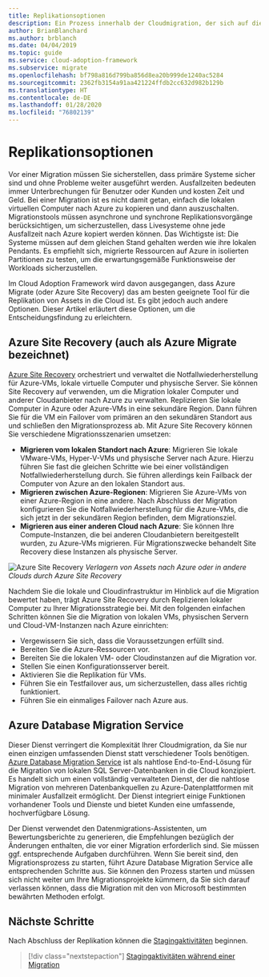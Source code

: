 ```yaml
---
title: Replikationsoptionen
description: Ein Prozess innerhalb der Cloudmigration, der sich auf die Aufgaben der Migration von Workloads in die Cloud konzentriert.
author: BrianBlanchard
ms.author: brblanch
ms.date: 04/04/2019
ms.topic: guide
ms.service: cloud-adoption-framework
ms.subservice: migrate
ms.openlocfilehash: bf798a816d799ba856d8ea20b999de1240ac5284
ms.sourcegitcommit: 2362fb3154a91aa421224ffdb2cc632d982b129b
ms.translationtype: HT
ms.contentlocale: de-DE
ms.lasthandoff: 01/28/2020
ms.locfileid: "76802139"
---
```

# <a name="replication-options"></a>Replikationsoptionen

Vor einer Migration müssen Sie sicherstellen, dass primäre Systeme sicher sind und ohne Probleme weiter ausgeführt werden. Ausfallzeiten bedeuten immer Unterbrechungen für Benutzer oder Kunden und kosten Zeit und Geld. Bei einer Migration ist es nicht damit getan, einfach die lokalen virtuellen Computer nach Azure zu kopieren und dann auszuschalten. Migrationstools müssen asynchrone und synchrone Replikationsvorgänge berücksichtigen, um sicherzustellen, dass Livesysteme ohne jede Ausfallzeit nach Azure kopiert werden können. Das Wichtigste ist: Die Systeme müssen auf dem gleichen Stand gehalten werden wie ihre lokalen Pendants. Es empfiehlt sich, migrierte Ressourcen auf Azure in isolierten Partitionen zu testen, um die erwartungsgemäße Funktionsweise der Workloads sicherzustellen.

Im Cloud Adoption Framework wird davon ausgegangen, dass Azure Migrate (oder Azure Site Recovery) das am besten geeignete Tool für die Replikation von Assets in die Cloud ist. Es gibt jedoch auch andere Optionen. Dieser Artikel erläutert diese Optionen, um die Entscheidungsfindung zu erleichtern.

## <a name="azure-site-recovery-also-known-as-azure-migrate"></a>Azure Site Recovery (auch als Azure Migrate bezeichnet)

[Azure Site Recovery](https://docs.microsoft.com/azure/site-recovery/site-recovery-overview) orchestriert und verwaltet die Notfallwiederherstellung für Azure-VMs, lokale virtuelle Computer und physische Server. Sie können Site Recovery auf verwenden, um die Migration lokaler Computer und anderer Cloudanbieter nach Azure zu verwalten. Replizieren Sie lokale Computer in Azure oder Azure-VMs in eine sekundäre Region. Dann führen Sie für die VM ein Failover vom primären an den sekundären Standort aus und schließen den Migrationsprozess ab. Mit Azure Site Recovery können Sie verschiedene Migrationsszenarien umsetzen:

- **Migrieren vom lokalen Standort nach Azure**: Migrieren Sie lokale VMware-VMs, Hyper-V-VMs und physische Server nach Azure. Hierzu führen Sie fast die gleichen Schritte wie bei einer vollständigen Notfallwiederherstellung durch. Sie führen allerdings kein Failback der Computer von Azure an den lokalen Standort aus.
- **Migrieren zwischen Azure-Regionen**: Migrieren Sie Azure-VMs von einer Azure-Region in eine andere. Nach Abschluss der Migration konfigurieren Sie die Notfallwiederherstellung für die Azure-VMs, die sich jetzt in der sekundären Region befinden, dem Migrationsziel.
- **Migrieren aus einer anderen Cloud nach Azure**: Sie können Ihre Compute-Instanzen, die bei anderen Cloudanbietern bereitgestellt wurden, zu Azure-VMs migrieren. Für Migrationszwecke behandelt Site Recovery diese Instanzen als physische Server.

![Azure Site Recovery](../../../_images/migrate/asr-replication-image.png)
*Verlagern von Assets nach Azure oder in andere Clouds durch Azure Site Recovery*

Nachdem Sie die lokale und Cloudinfrastruktur im Hinblick auf die Migration bewertet haben, trägt Azure Site Recovery durch Replizieren lokaler Computer zu Ihrer Migrationsstrategie bei. Mit den folgenden einfachen Schritten können Sie die Migration von lokalen VMs, physischen Servern und Cloud-VM-Instanzen nach Azure einrichten:

- Vergewissern Sie sich, dass die Voraussetzungen erfüllt sind.
- Bereiten Sie die Azure-Ressourcen vor.
- Bereiten Sie die lokalen VM- oder Cloudinstanzen auf die Migration vor.
- Stellen Sie einen Konfigurationsserver bereit.
- Aktivieren Sie die Replikation für VMs.
- Führen Sie ein Testfailover aus, um sicherzustellen, dass alles richtig funktioniert.
- Führen Sie ein einmaliges Failover nach Azure aus.

## <a name="azure-database-migration-service"></a>Azure Database Migration Service

Dieser Dienst verringert die Komplexität Ihrer Cloudmigration, da Sie nur einen einzigen umfassenden Dienst statt verschiedener Tools benötigen. [Azure Database Migration Service](https://docs.microsoft.com/azure/dms/dms-overview) ist als nahtlose End-to-End-Lösung für die Migration von lokalen SQL Server-Datenbanken in die Cloud konzipiert. Es handelt sich um einen vollständig verwalteten Dienst, der die nahtlose Migration von mehreren Datenbankquellen zu Azure-Datenplattformen mit minimaler Ausfallzeit ermöglicht. Der Dienst integriert einige Funktionen vorhandener Tools und Dienste und bietet Kunden eine umfassende, hochverfügbare Lösung.

Der Dienst verwendet den Datenmigrations-Assistenten, um Bewertungsberichte zu generieren, die Empfehlungen bezüglich der Änderungen enthalten, die vor einer Migration erforderlich sind. Sie müssen ggf. entsprechende Aufgaben durchführen. Wenn Sie bereit sind, den Migrationsprozess zu starten, führt Azure Database Migration Service alle entsprechenden Schritte aus. Sie können den Prozess starten und müssen sich nicht weiter um Ihre Migrationsprojekte kümmern, da Sie sich darauf verlassen können, dass die Migration mit den von Microsoft bestimmten bewährten Methoden erfolgt.

## <a name="next-steps"></a>Nächste Schritte

Nach Abschluss der Replikation können die [Stagingaktivitäten](./stage.md) beginnen.

> [!div class="nextstepaction"]
> [Stagingaktivitäten während einer Migration](./stage.md)

